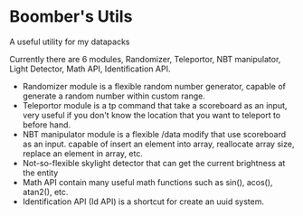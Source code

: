 # Boomber's Utils
A useful utility for my datapacks

Currently there are 6 modules, Randomizer, Teleportor, NBT manipulator, Light Detector, Math API, Identification API.  
- Randomizer module is a flexible random number generator, capable of generate a random number within custom range.  
- Teleportor module is a tp command that take a scoreboard as an input, very useful if you don't know the location that you want to teleport to before hand.  
- NBT manipulator module is a flexible /data modify that use scoreboard as an input. capable of insert an element into array, reallocate array size, replace an element in array, etc.
- Not-so-flexible skylight detector that can get the current brightness at the entity  
- Math API contain many useful math functions such as sin(), acos(), atan2(), etc.
- Identification API (Id API) is a shortcut for create an uuid system.